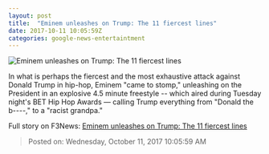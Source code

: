 ```yaml
---
layout: post
title:  "Eminem unleashes on Trump: The 11 fiercest lines"
date: 2017-10-11 10:05:59Z
categories: google-news-entertaintment
---
```


![Eminem unleashes on Trump: The 11 fiercest lines](http://i2.cdn.cnn.com/cnnnext/dam/assets/171010231422-eminem-trump-split-super-tease.jpg)

In what is perhaps the fiercest and the most exhaustive attack against Donald Trump in hip-hop, Eminem "came to stomp," unleashing on the President in an explosive 4.5 minute freestyle -- which aired during Tuesday night's BET Hip Hop Awards — calling Trump everything from "Donald the b----," to a "racist grandpa."


Full story on F3News: [Eminem unleashes on Trump: The 11 fiercest lines](http://www.f3nws.com/n/nktbbD)

> Posted on: Wednesday, October 11, 2017 10:05:59 AM
